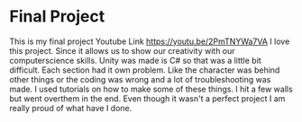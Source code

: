 # Final Project
This is my final project
Youtube Link https://youtu.be/2PmTNYWa7VA
I love this project. Since it allows us to show our creativity with our computerscience skills.
Unity was made is C# so that was a little bit difficult.
Each section had it own problem.
Like the character was behind other things or the coding was wrong and a lot of troubleshooting was made.
I used tutorials on how to make some of these things.
I hit a few walls but went overthem in the end.
Even though it wasn't a perfect project I am really proud of what have I done. 
